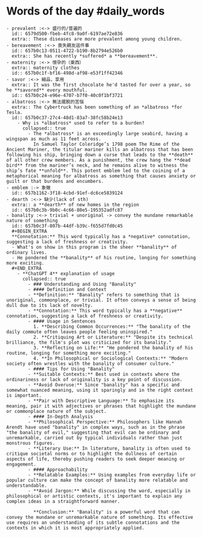 # Words of the day #daily_words
	- prevalent :<-> 盛行的/普遍的
	  id:: 6579d500-fbeb-4fc8-9a0f-6197ae72e836
	  extra:: These diseases are more prevalent among young children.
	- bereavement :<-> 喪失親友這件事
	  id:: 657b0c13-0511-4722-b190-8b2794e526b0
	  extra:: She has recently *suffered* a **bereavement**.
	- maternity :<-> 懷孕的（東西） 
	  extra:: maternity clothes
	  id:: 657b0c1f-bf16-498d-af98-e53f1ff42346
	- savor :<-> 細品，享用
	  extra:: It was the first chocolate he'd tasted for over a year, so he **savored** every mouthful.
	  id:: 657b0c24-e96e-4707-b7f0-40c0f1bf3721
	- albatross :<-> 無法擺脫的苦惱
	  extra:: The Cybertruck has been something of an *albatross *for Tesla.
	  id:: 657b0c37-27c4-48d1-83a7-38fc58b24e13
		- Why is *albatross* used to refer to a burden?
		  collapsed:: true
			- The *albatross* is an exceedingly large seabird, having a wingspan as much as 11 feet across.
			  In Samuel Taylor Coleridge’s 1798 poem The Rime of the Ancient Mariner, the titular mariner kills an albatross that has been following his ship, bringing down a curse that leads to the **death** of all other crew members. As a punishment, the crew hang the **dead bird** from the mariner’s neck, and he remains alive to witness the ship’s fate **unfold**. This potent emblem led to the coining of a metaphorical meaning for albatross as something that causes anxiety or guilt or that burdens and encumbers.
	- emblem :-> 象徵
	  id:: 657b1162-3f18-4cbd-91ef-dc6ce5839124
	- dearth :<-> 缺少(lack of sth)
	  extra:: a **dearth** of new homes in the region
	  id:: 657b0c3b-9b0c-4c66-80e5-195352adfc87
	- banality :<-> trivial + unoriginal -> convey the mundane remarkable nature of something
	  id:: 657b0c3f-807b-44df-b39c-f655d7fd0c45
	  #+BEGIN_EXTRA
	  **Connotation:** This word typically has a *negative* connotation, suggesting a lack of freshness or creativity.
	  - What's on show in this program is the sheer **banality** of ordinary lives.
	  - He pondered the **banality** of his routine, longing for something more exciting.
	  #+END_EXTRA
		- **ChatGPT 4** explanation of usage
		  collapsed:: true
			- ### Understanding and Using "Banality"
			- #### Definition and Context
			- **Definition:** "Banality" refers to something that is unoriginal, commonplace, or trivial. It often conveys a sense of being dull due to its lack of novelty.
			- **Connotation:** This word typically has a **negative** connotation, suggesting a lack of freshness or creativity.
			- #### Usage in Sentences
			  1. **Describing Common Occurrences:** "The banality of the daily commute often leaves people feeling uninspired."
			  2. **Critiquing Art or Literature:** "Despite its technical brilliance, the film's plot was criticized for its banality."
			  3. **Reflecting on Life:** "He pondered the banality of his routine, longing for something more exciting."
			  4. **In Philosophical or Sociological Contexts:** "Modern society often wrestles with the banality of consumer culture."
			- #### Tips for Using "Banality"
			- **Suitable Contexts:** Best used in contexts where the ordinariness or lack of originality is a key point of discussion.
			- **Avoid Overuse:** Since "banality" has a specific and somewhat nuanced meaning, using it sparingly and in the right context is important.
			- **Pair with Descriptive Language:** To emphasize its meaning, pair it with adjectives or phrases that highlight the mundane or commonplace nature of the subject.
			- #### In-Depth Analysis
			- **Philosophical Perspective:** Philosophers like Hannah Arendt have used "banality" in complex ways, such as in the phrase "the banality of evil," suggesting that evil can be ordinary and unremarkable, carried out by typical individuals rather than just monstrous figures.
			- **Literary Use:** In literature, banality is often used to critique societal norms or to highlight the dullness of certain aspects of life, thereby pushing readers to seek deeper meaning or engagement.
			- #### Approachability
			- **Relatable Examples:** Using examples from everyday life or popular culture can make the concept of banality more relatable and understandable.
			- **Avoid Jargon:** While discussing the word, especially in philosophical or artistic contexts, it's important to explain any complex ideas in a straightforward manner.
			  
			  **Conclusion:** "Banality" is a powerful word that can convey the mundane or unremarkable nature of something. Its effective use requires an understanding of its subtle connotations and the contexts in which it is most appropriately applied.